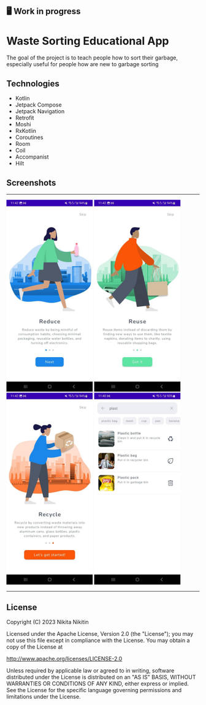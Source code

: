 
## 🖥 Work in progress

# Waste Sorting Educational App

The goal of the project is to teach people how to sort their garbage, especially useful for people how are new to garbage sorting

## Technologies

- Kotlin
- Jetpack Compose
- Jetpack Navigation
- Retrofit
- Moshi
- RxKotlin
- Coroutines
- Room
- Coil
- Accompanist
- Hilt

## Screenshots

-----------------------------------------------------

<p>
  <img src="welcome_1.jpeg" width="225">
  <img src="welcome_2.jpeg" width="225">
  <img src="welcome_3.jpeg" width="225">
  <img src="search_1.jpeg" width="225">
</p>

-----------------------------------------------------

## License

Copyright (C) 2023 Nikita Nikitin

Licensed under the Apache License, Version 2.0 (the "License");
you may not use this file except in compliance with the License.
You may obtain a copy of the License at

http://www.apache.org/licenses/LICENSE-2.0

Unless required by applicable law or agreed to in writing, software
distributed under the License is distributed on an "AS IS" BASIS,
WITHOUT WARRANTIES OR CONDITIONS OF ANY KIND, either express or implied.
See the License for the specific language governing permissions and
limitations under the License.
